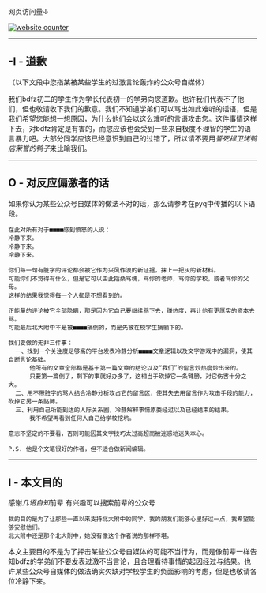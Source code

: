 网页访问量↓

<!-- hitwebcounter Code START -->
<a href="http://www.hitwebcounter.com" target="blank">
<img src="http://hitwebcounter.com/counter/counter.php?page=7147697&style=0036&nbdigits=7&type=page&initCount=0" title="website counter" Alt="website counter"   border="0" >
</a>                                        <br/>
                                        <!-- hitwebcounter.com --><a href="http://www.hitwebcounter.com" title="" 
                                        target="_blank" style="font-family: ; 
                                        font-size: px; color: #; text-decoration:  ;">
                                        </a>   

-----------------------------

## -I - 道歉

（以下文段中您指某被某些学生的过激言论轰炸的公众号自媒体）

我们bdfz初二的学生作为学长代表初一的学弟向您道歉。也许我们代表不了他们，但也敬请收下我们的歉意。我们不知道学弟们可以骂出如此难听的话语，但是我们希望您能想一想原因，为什么他们会以这么难听的言语攻击您。这件事情这样下去，对bdfz肯定是有害的，而您应该也会受到一些来自极度不理智的学生的语言暴力吧。大部分同学应该已经意识到自己的过错了，所以请不要用*誓死捍卫烤鸭店荣誉的鸭子*来比喻我们。

-----------------------------

## O - 对反应偏激者的话

如果你认为某些公众号自媒体的做法不对的话，那么请参考在pyq中传播的以下语段。
```
在此对所有对于■■■■感到愤怒的人说：
冷静下来。
冷静下来。
冷静下来。

你们每一句有脏字的评论都会被它作为兴风作浪的新证据，抹上一把灰的新材料。
可能你们不觉得有什么，但是它可以由此指桑骂槐，骂你的老师，骂你的学校，或者骂你的父母。
这样的结果我觉得每一个人都是不想看到的。

正能量的评论被它全部隐瞒，那是因为它自己要继续骂下去，赚热度，再让他有更厚实的资本去骂。
可能最后北大附中不是被■■■■搞倒的，而是先被在校学生搞躺下的。

我们要做的无非三件事：
  一、找到一个关注度足够高的平台发表冷静分析■■■■文章逻辑以及文字游戏中的漏洞，使其自断言论基础。
      他所有的文章全部都是基于第一篇文章的结论以及“我们”的留言炒热度炒出来的。
      只要第一篇倒了，剩下的事就好办多了，这相当于砍掉它一条臂膀，对它伤害十分之大。
  二、用不带脏字的骂人结合冷静分析攻占它的留言区，使其失去用留言作为攻击手段的能力，砍掉它另一条胳膊。
  三、利用自己所能到达的人际关系圈，冷静解释事情原委经过以及已经结束的结果。
      我不希望再看到任何人自己给学校挖坑。
     
意志不坚定的不要看，否则可能因其文字技巧太过高超而被迷惑地迷失本心。

P.S. 他是个文笔很好的作者，但不适合做新闻编辑。
```

------------------------

## I - 本文目的

感谢*几语自知*前辈 有兴趣可以搜索前辈的公众号

```
我的目的是为了让那些一直以来支持北大附中的同学，我的朋友们能够心里好过一点，我希望能够安慰他们。
北大附中还是那个北大附中，她没有像这个作者说的那样不堪。
```

本文主要目的不是为了抨击某些公众号自媒体的可能不当行为，而是像前辈一样告知bdfz的学弟们不要发表过激不当言论，且合理看待事情的起因经过与结果。也许某些公众号自媒体的做法确实欠缺对学校学生的负面影响的考虑，但是也敬请各位冷静下来。

